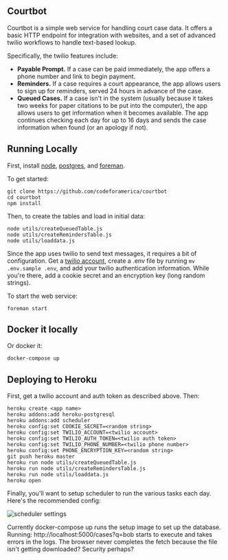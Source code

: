 ## Courtbot

Courtbot is a simple web service for handling court case data. It offers a basic HTTP endpoint for integration with websites, and a set of advanced twilio workflows to handle text-based lookup.

Specifically, the twilio features include:

- **Payable Prompt.** If a case can be paid immediately, the app offers a phone number and link to begin payment.
- **Reminders.** If a case requires a court appearance, the app allows users to sign up for reminders, served 24 hours in advance of the case.
- **Queued Cases.** If a case isn't in the system (usually because it takes two weeks for paper citations to be put into the computer), the app allows users to get information when it becomes available. The app continues checking each day for up to 16 days and sends the case information when found (or an apology if not).

## Running Locally

First, install [node](https://github.com/codeforamerica/howto/blob/master/Node.js.md), [postgres](https://github.com/codeforamerica/howto/blob/master/PostgreSQL.md), and [foreman](https://github.com/ddollar/foreman).

To get started:

```console
git clone https://github.com/codeforamerica/courtbot
cd courtbot
npm install
```

Then, to create the tables and load in initial data:

```console
node utils/createQueuedTable.js
node utils/createRemindersTable.js
node utils/loaddata.js
```

Since the app uses twilio to send text messages, it requires a bit of configuration. Get a [twilio account](http://www.twilio.com/), create a .env file by running `mv .env.sample .env`, and add your twilio authentication information. While you're there, add a cookie secret and an encryption key (long random strings).

To start the web service:

```console
foreman start
```

## Docker it locally
Or docker it:

```console
docker-compose up
```


## Deploying to Heroku

First, get a twilio account and auth token as described above. Then:

```console
heroku create <app name>
heroku addons:add heroku-postgresql
heroku addons:add scheduler
heroku config:set COOKIE_SECRET=<random string>
heroku config:set TWILIO_ACCOUNT=<twilio account>
heroku config:set TWILIO_AUTH_TOKEN=<twilio auth token>
heroku config:set TWILIO_PHONE_NUMBER=<twilio phone number>
heroku config:set PHONE_ENCRYPTION_KEY=<random string>
git push heroku master
heroku run node utils/createQueuedTable.js
heroku run node utils/createRemindersTable.js
heroku run node utils/loaddata.js
heroku open
```

Finally, you'll want to setup scheduler to run the various tasks each day. Here's the recommended config:

![scheduler settings](https://cloud.githubusercontent.com/assets/1435836/4785655/2893dd9a-5d83-11e4-9618-d743bee27d2f.png)


Currently docker-compose up runs the setup image to set up the database.
Running:  http://localhost:5000/cases?q=bob starts to execute and takes errors in the logs.  The browser never completes the fetch because the file isn't getting downloaded?  Security perhaps?

